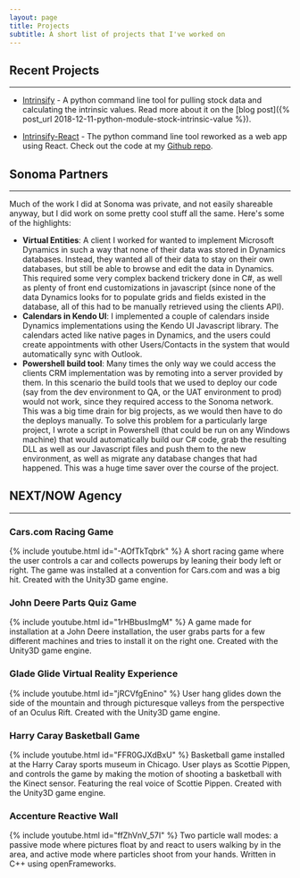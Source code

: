 ```yaml
---
layout: page
title: Projects
subtitle: A short list of projects that I've worked on
---
```


## Recent Projects
---
- [Intrinsify](https://github.com/heymoose/intrinsify) - A python command line tool for pulling stock data and calculating the intrinsic values.  Read more about it on the [blog post]({% post_url 2018-12-11-python-module-stock-intrinsic-value %}).

- [Intrinsify-React](https://intrinsify-63630.firebaseapp.com) - The python command line tool reworked as a web app using React.  Check out the code at my [Github repo](https://github.com/heymoose/intrinsify-react).

## Sonoma Partners
---
Much of the work I did at Sonoma was private, and not easily shareable anyway, but I did work on some
pretty cool stuff all the same.  Here's some of the highlights:
- **Virtual Entities**:  A client I worked for wanted to implement Microsoft Dynamics in such
a way that none of their data was stored in Dynamics databases.  Instead, they wanted all of
their data to stay on their own databases, but still be able to browse and edit the data
in Dynamics.  This required some very complex backend trickery done in C#, as well as plenty
of front end customizations in javascript (since none of the data Dynamics looks for to populate
grids and fields existed in the database, all of this had to be manually retrieved using the
clients API).
- **Calendars in Kendo UI**: I implemented a couple of calendars inside Dynamics implementations
using the Kendo UI Javascript library.  The calendars acted like native pages in Dynamics, and
the users could create appointments with other Users/Contacts in the system that would automatically sync with Outlook.
- **Powershell build tool**: Many times the only way we could access the clients CRM implementation was by remoting into a server provided by them.  In this scenario the build tools that we used to deploy our code (say from the dev environment to QA, or the UAT environment to prod) would not work, since they required access to the Sonoma network.  This was a big time drain for big projects, as we would then have to do the deploys manually.  To solve this problem for a particularly large project, I wrote a script in Powershell (that could be run on any Windows machine) that would automatically build our C# code, grab the resulting DLL as well as our Javascript files and push them to the new environment, as well as migrate any database changes that had happened.  This was a huge time saver over the course of the project.

## NEXT/NOW Agency
---
### Cars.com Racing Game
{% include youtube.html id="-AOfTkTqbrk" %}
A short racing game where the user controls a car and collects powerups by leaning their body left or right.  The game was installed at a convention for Cars.com and was a big hit.  Created with the Unity3D game engine.

### John Deere Parts Quiz Game
{% include youtube.html id="1rHBbusImgM" %}
A game made for installation at a John Deere installation, the user grabs parts for a few different machines and tries to install it on the right one.  Created with the Unity3D game engine.

### Glade Glide Virtual Reality Experience
{% include youtube.html id="jRCVfgEnino" %}
User hang glides down the side of the mountain and through picturesque valleys from the perspective of an Oculus Rift.  Created with the Unity3D game engine.

### Harry Caray Basketball Game
{% include youtube.html id="FFR0GJXdBxU" %}
Basketball game installed at the Harry Caray sports museum in Chicago.  User plays as Scottie Pippen, and controls the game by making the motion of shooting a basketball with the Kinect sensor.  Featuring the real voice of Scottie Pippen.  Created with the Unity3D game engine.

### Accenture Reactive Wall
{% include youtube.html id="ffZhVnV_57I" %}
Two particle wall modes: a passive mode where pictures float by and react to users walking by in the area, and active mode where particles shoot from your hands.  Written in C++ using openFrameworks.

